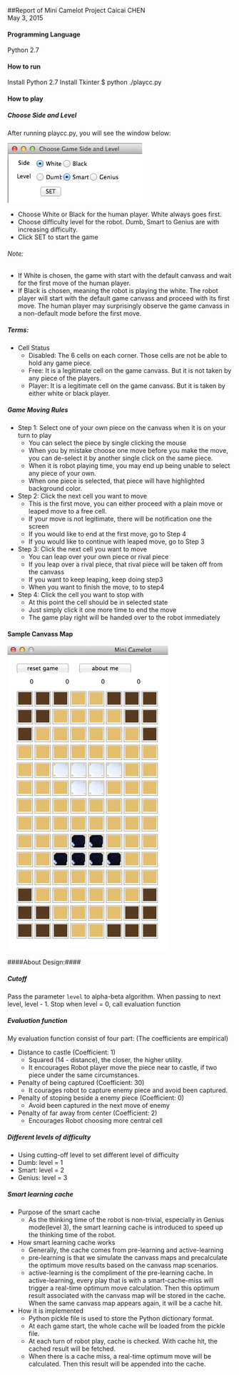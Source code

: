 ##Report of Mini Camelot Project
Caicai CHEN<br>
May 3, 2015

#### Programming Language

Python 2.7

#### How to run

Install Python 2.7
Install Tkinter
$ python ./playcc.py

#### How to play

##### Choose Side and Level

After running playcc.py, you will see the window below:
	
![Image of SET](images/SideLevel.jpg)	

* Choose White or Black for the human player. White always goes first.  
* Choose difficulty level for the robot. Dumb, Smart to Genius are with increasing difficulty.
* Click SET to start the game

###### Note: 
* If White is chosen, the game with start with the default canvass and wait for the first move of the human player.
* If Black is chosen, meaning the robot is playing the white. The robot player will start with the default game canvass and proceed with its first move. The human player may surprisingly observe the game canvass in a non-default mode before the first move.
	
##### Terms:

* Cell Status
  * Disabled: The 6 cells on each corner. Those cells are not be able to hold any game piece.
  * Free: It is a legitimate cell on the game canvass. But it is not taken by any piece of the players.
  * Player: It is a legitimate cell on the game canvass. But it is taken by either white or black player.

##### Game Moving Rules

* Step 1: Select one of your own piece on the canvass when it is on your turn to play
  * You can select the piece by single clicking the mouse
  * When you by mistake choose one move before you make the move, you can de-select it by another single click on the same piece.
  * When it is robot playing time, you may end up being unable to select any piece of your own.
  * When one piece is selected, that piece will have highlighted background color.
* Step 2: Click the next cell you want to move
  * This is the first move, you can either proceed with a plain move or leaped move to a free cell.
  * If your move is not legitimate, there will be notification one the screen
  * If you would like to end at the first move, go to Step 4
  * If you would like to continue with leaped move, go to Step 3
* Step 3: Click the next cell you want to move
  * You can leap over your own piece or rival piece
  * If you leap over a rival piece, that rival piece will be taken off from the canvass
  * If you want to keep leaping, keep doing step3
  * When you want to finish the move, to to step4
* Step 4: Click the cell you want to stop with
  * At this point the cell should be in selected state
  * Just simply click it one more time to end the move
  * The game play right will be handed over to the robot immediately
	
#### Sample Canvass Map
  ![Image of canvass](images/Canvass.jpg)	

####About Design:####

##### Cutoff

  Pass the parameter `level` to alpha-beta algorithm. 
  When passing to next level, level - 1.
  Stop when level = 0, call evaluation function

##### Evaluation function

  My evaluation function consist of four part: (The coefficients are empirical)
  * Distance to castle (Coefficient: 1)
    * Squared (14 - distance), the closer, the higher utility.
    * It encourages Robot player move the piece near to castle, if two piece under the same circumstances.
  * Penalty of being captured (Coefficient: 30)
    * It courages robot to capture enemy piece and avoid been captured.
  * Penalty of stoping beside a enemy piece (Coefficient: 0)
    * Avoid been captured in the next move of enemy
  * Penalty of far away from center (Coefficient: 2) 
    * Encourages Robot choosing more central cell

##### Different levels of difficulty
  * Using cutting-off level to set different level of difficulty 
  * Dumb: level = 1
  * Smart: level = 2
  * Genius: level = 3

##### Smart learning cache

* Purpose of the smart cache
  * As the thinking time of the robot is non-trivial, especially in Genius mode(level 3), the smart learning cache is introduced to speed up the thinking time of the robot.
* How smart learning cache works
  * Generally, the cache comes from pre-learning and active-learning
  * pre-learning is that we simulate the canvass maps and precalculate the optimum move results based on the canvass map scenarios. 
  * active-learning is the compliment of the pre-learning cache. In active-learning, every play that is with a smart-cache-miss will trigger a real-time optimum move calculation. Then this optimum result associated with the canvass map will be stored in the cache. When the same canvass map appears again, it will be a cache hit.
* How it is implemented
  * Python pickle file is used to store the Python dictionary format.
  * At each game start, the whole cache will be loaded from the pickle file.
  * At each turn of robot play, cache is checked. With cache hit, the cached result will be fetched.
  * When there is a cache miss, a real-time optimum move will be calculated. Then this result will be appended into the cache.
	
